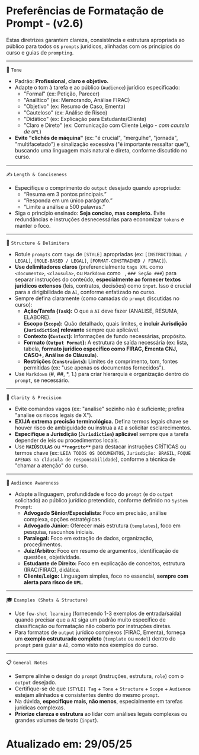 # Preferências de Formatação de Prompt - (v2.6)

Estas diretrizes garantem clareza, consistência e estrutura apropriada ao público para todos os `prompts` jurídicos, alinhadas com os princípios do curso e guias de `prompting`.

---

🎯 `Tone`

- Padrão: **Profissional, claro e objetivo.**
- Adapte o tom à tarefa e ao público (`Audience`) jurídico especificado:
    - "Formal" (ex: Petição, Parecer)
    - "Analítico" (ex: Memorando, Análise FIRAC)
    - "Objetivo" (ex: Resumo de Caso, Ementa)
    - "Cauteloso" (ex: Análise de Risco)
    - "Didático" (ex: Explicação para Estudante/Cliente)
    - "Claro e Direto" (ex: Comunicação com Cliente Leigo - *com cautela de `UPL`*)
- **Evite "clichês de máquina"** (ex: "é crucial", "mergulhe", "jornada", "multifacetado") e sinalização excessiva ("é importante ressaltar que"), buscando uma linguagem mais natural e direta, conforme discutido no curso.

---

✍️ `Length & Conciseness`

- Especifique o comprimento do `output` desejado quando apropriado:
    - “Resuma em 3 pontos principais.”
    - “Responda em um único parágrafo.”
    - “Limite a análise a 500 palavras.”
- Siga o princípio ensinado: **Seja conciso, mas completo.** Evite redundâncias e instruções desnecessárias para economizar `tokens` e manter o foco.

---

📐 `Structure & Delimiters`

- Rotule `prompts` com `tags` de `[STYLE]` apropriadas (ex: `[INSTRUCTIONAL / LEGAL]`, `[ROLE-BASED / LEGAL]`, `[FORMAT-CONSTRAINED / FIRAC]`).
- **Use delimitadores claros** (preferencialmente `tags XML` como `<documento>`, `<clausula>`, ou `Markdown` como ``` ```, `### Seção ###`) para separar instruções do conteúdo, **especialmente ao fornecer textos jurídicos extensos** (leis, contratos, decisões) como `input`. Isso é crucial para a dirigibilidade da `AI`, conforme enfatizado no curso.
- Sempre defina claramente (como camadas do `prompt` discutidas no curso):
    - **Ação/Tarefa (`Task`):** O que a `AI` deve fazer (ANALISE, RESUMA, ELABORE).
    - **Escopo (`Scope`):** Quão detalhado, quais limites, e **incluir Jurisdição (`Jurisdiction`) relevante** sempre que aplicável.
    - **Contexto (`Context`):** Informações de fundo necessárias, propósito.
    - **Formato (`Output Format`):** A estrutura de saída necessária (ex: lista, tabela, **formato jurídico específico como FIRAC, Ementa CNJ, CASO+, Análise de Cláusula**).
    - **Restrições (`Constraints`):** Limites de comprimento, tom, fontes permitidas (ex: "use apenas os documentos fornecidos").
- Use `Markdown` (#, ##, *, 1.) para criar hierarquia e organização dentro do `prompt`, se necessário.

---

🧠 `Clarity & Precision`

- Evite comandos vagos (ex: "analise" sozinho não é suficiente; prefira "analise os riscos legais de X").
- **EXIJA extrema precisão terminológica.** Defina termos legais chave se houver risco de ambiguidade ou instrua a `AI` a solicitar esclarecimentos.
- **Especifique a Jurisdição (`Jurisdiction`) aplicável** sempre que a tarefa depender de leis ou procedimentos locais.
- Use **`MAIÚSCULAS`** ou **`**negrito**`** para destacar instruções CRÍTICAS ou termos chave (ex: `LEIA TODOS OS DOCUMENTOS`, `Jurisdição: BRASIL`, `FOQUE APENAS na cláusula de responsabilidade`), conforme a técnica de "chamar a atenção" do curso.

---

👥 `Audience Awareness`

- Adapte a linguagem, profundidade e foco do `prompt` (e do `output` solicitado) ao público jurídico pretendido, conforme definido no `System Prompt`:
    - **Advogado Sênior/Especialista:** Foco em precisão, análise complexa, opções estratégicas.
    - **Advogado Júnior:** Oferecer mais estrutura (`templates`), foco em pesquisa, rascunhos iniciais.
    - **Paralegal:** Foco em extração de dados, organização, procedimentos.
    - **Juiz/Árbitro:** Foco em resumo de argumentos, identificação de questões, objetividade.
    - **Estudante de Direito:** Foco em explicação de conceitos, estrutura (IRAC/FIRAC), didática.
    - **Cliente/Leigo:** Linguagem simples, foco no essencial, **sempre com alerta para risco de `UPL`**.

---

🎓 `Examples (Shots & Structure)`

- Use `few-shot learning` (fornecendo 1-3 exemplos de entrada/saída) quando precisar que a `AI` siga um padrão muito específico de classificação ou formatação não coberto por instruções diretas.
- Para formatos de `output` jurídico complexos (FIRAC, Ementa), forneça um **exemplo estruturado completo** (`template` ou `model`) dentro do `prompt` para guiar a `AI`, como visto nos exemplos do curso.

---

📋 `General Notes`

- Sempre alinhe o design do `prompt` (instruções, estrutura, `role`) com o `output` desejado.
- Certifique-se de que `[STYLE] Tag` + `Tone` + `Structure` + `Scope` + `Audience` estejam alinhados e consistentes dentro do mesmo `prompt`.
- Na dúvida, **especifique mais, não menos**, especialmente em tarefas jurídicas complexas.
- **Priorize clareza e estrutura** ao lidar com análises legais complexas ou grandes volumes de texto (`input`).

# Atualizado em: 29/05/25
